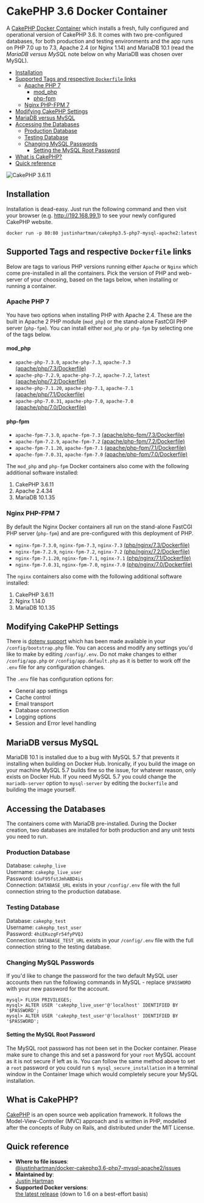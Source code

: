 # CakePHP 3.6 Docker Container

A [CakePHP Docker Container][docker] which installs a fresh, fully configured
and operational version of CakePHP 3.6. It comes with two pre-configured
databases, for both production and testing environments and the app runs on PHP
7.0 up to 7.3, Apache 2.4 (or Nginx 1.14) and MariaDB 10.1 (read the _MariaDB
versus MySQL_ note below on why MariaDB was chosen over MySQL).

<!-- TOC START min:2 max:6 link:true update:true -->
- [Installation](#installation)
- [Supported Tags and respective `Dockerfile` links](#supported-tags-and-respective-dockerfile-links)
    - [Apache PHP 7](#apache-php-7)
        - [mod_php](#mod_php)
        - [php-fpm](#php-fpm)
    - [Nginx PHP-FPM 7](#nginx-php-fpm-7)
- [Modifying CakePHP Settings](#modifying-cakephp-settings)
- [MariaDB versus MySQL](#mariadb-versus-mysql)
- [Accessing the Databases](#accessing-the-databases)
    - [Production Database](#production-database)
    - [Testing Database](#testing-database)
    - [Changing MySQL Passwords](#changing-mysql-passwords)
        - [Setting the MySQL Root Password](#setting-the-mysql-root-password)
- [What is CakePHP?](#what-is-cakephp)
- [Quick reference](#quick-reference)

<!-- TOC END -->
![CakePHP 3.6.11][screenshot]

## Installation

Installation is dead-easy. Just run the following command and then visit
your browser (e.g. http://192.168.99.1) to see your newly configured CakePHP
website.

```docker
docker run -p 80:80 justinhartman/cakephp3.5-php7-mysql-apache2:latest
```

## Supported Tags and respective `Dockerfile` links

Below are tags to various PHP versions running either `Apache` or `Nginx` which
come pre-installed in all the containers. Pick the version of PHP and web-server
of your choosing, based on the tags below, when installing or running a
container.

### Apache PHP 7

You have two options when installing PHP with Apache 2.4. These are the built in
Apache 2 PHP module (`mod_php`) or the stand-alone FastCGI PHP server
(`php-fpm`). You can install either `mod_php` or `php-fpm` by selecting one of
the tags below.

#### mod_php

- `apache-php-7.3.0`, `apache-php-7.3`, `apache-7.3` [(apache/php/7.3/Dockerfile)][apache-7.3]
- `apache-php-7.2.9`, `apache-php-7.2`, `apache-7.2`, `latest` [(apache/php/7.2/Dockerfile)][apache-7.2]
- `apache-php-7.1.20`, `apache-php-7.1`, `apache-7.1` [(apache/php/7.1/Dockerfile)][apache-7.1]
- `apache-php-7.0.31`, `apache-php-7.0`, `apache-7.0` [(apache/php/7.0/Dockerfile)][apache-7.0]

#### php-fpm

- `apache-fpm-7.3.0`, `apache-fpm-7.3` [(apache/php-fpm/7.3/Dockerfile)][apache-fpm-7.3]
- `apache-fpm-7.2.9`, `apache-fpm-7.2` [(apache/php-fpm/7.2/Dockerfile)][apache-fpm-7.2]
- `apache-fpm-7.1.20`, `apache-fpm-7.1` [(apache/php-fpm/7.1/Dockerfile)][apache-fpm-7.1]
- `apache-fpm-7.0.31`, `apache-fpm-7.0` [(apache/php-fpm/7.0/Dockerfile)][apache-fpm-7.0]

The `mod_php` and `php-fpm` Docker containers also come with the following
additional software installed:

1. CakePHP 3.6.11
1. Apache 2.4.34
1. MariaDB 10.1.35

### Nginx PHP-FPM 7

By default the Nginx Docker containers all run on the stand-alone FastCGI PHP
server (`php-fpm`) and are pre-configured with this deployment of PHP.

- `nginx-fpm-7.3.0`, `nginx-fpm-7.3`, `nginx-7.3` [(php/nginx/7.3/Dockerfile)][nginx-7.3]
- `nginx-fpm-7.2.9`, `nginx-fpm-7.2`, `nginx-7.2` [(php/nginx/7.2/Dockerfile)][nginx-7.2]
- `nginx-fpm-7.1.20`, `nginx-fpm-7.1`, `nginx-7.1` [(php/nginx/7.1/Dockerfile)][nginx-7.1]
- `nginx-fpm-7.0.31`, `nginx-fpm-7.0`, `nginx-7.0` [(php/nginx/7.0/Dockerfile)][nginx-7.0]

The `nginx` containers also come with the following additional software
installed:

1. CakePHP 3.6.11
1. Nginx 1.14.0
1. MariaDB 10.1.35

## Modifying CakePHP Settings

There is [dotenv support][dotenv] which has been made available in your
`/config/bootstrap.php` file. You can access and modify any settings you'd like
to make by editing `/config/.env`. Do not make changes to either
`/config/app.php` or `/config/app.default.php` as it is better to work off the
`.env` file for any configuration changes.

The `.env` file has configuration options for:

- General app settings
- Cache control
- Email transport
- Database connection
- Logging options
- Session and Error level handling

## MariaDB versus MySQL

MariaDB 10.1 is installed due to a bug with MySQL 5.7 that prevents it
installing when building on Docker Hub. Ironically, if you build the image on
your machine MySQL 5.7 builds fine so the issue, for whatever reason, only
exists on Docker Hub. If you need MySQL 5.7 you could change the
`mariadb-server` option to `mysql-server` by editing the `Dockerfile` and
building the image yourself.

## Accessing the Databases

The containers come with MariaDB pre-installed. During the Docker creation, two
databases are installed for both production and any unit tests you need to run.

### Production Database

Database: `cakephp_live`  
Username: `cakephp_live_user`  
Password: `b5uF95fstJmhABD4is`  
Connection: `DATABASE_URL` exists in your `/config/.env` file with the full
connection string to the production database.

### Testing Database

Database: `cakephp_test`  
Username: `cakephp_test_user`  
Password: `4hiEKuzgFr54fyPVQJ`  
Connection: `DATABASE_TEST_URL` exists in your `/config/.env` file with the full
connection string to the testing database.

### Changing MySQL Passwords

If you'd like to change the password for the two default MySQL user accounts
then run the following commands in MySQL - replace `$PASSWORD` with your new
password for the account.

```mysql
mysql> FLUSH PRIVILEGES;
mysql> ALTER USER 'cakephp_live_user'@'localhost' IDENTIFIED BY '$PASSWORD';
mysql> ALTER USER 'cakephp_test_user'@'localhost' IDENTIFIED BY '$PASSWORD';
```

#### Setting the MySQL Root Password

The MySQL root password has not been set in the Docker container.
Please make sure to change this and set a password for your `root` MySQL
account as it is not secure if left as is. You can follow the same method above
to set a `root` password or you could run `$ mysql_secure_installation` in a
terminal window in the Container Image which would completely secure your
MySQL installation.

## What is CakePHP?

[CakePHP][cakephp] is an open source web application framework. It follows the
Model-View-Controller (MVC) approach and is written in PHP, modelled after the
concepts of Ruby on Rails, and distributed under the MIT License.

## Quick reference

- **Where to file issues**:  
  [@justinhartman/docker-cakephp3.6-php7-mysql-apache2/issues][issues]
- **Maintained by**:  
  [Justin Hartman][justinhartman]
- **Supported Docker versions**:  
  [the latest release][releases] (down to 1.6 on a best-effort basis)

[screenshot]: https://raw.githubusercontent.com/justinhartman/docker-cakephp3.6-php7-mysql-apache2/master/cakephp_3.6.11.png
[cakephp]: http://cakephp.org
[docker]: https://hub.docker.com/r/justinhartman/cakephp3.5-php7-mysql-apache2/
[dotenv]: https://github.com/josegonzalez/php-dotenv
[justinhartman]: https://github.com/justinhartman
[issues]: https://github.com/justinhartman/docker-cakephp3.6-php7-mysql-apache2/issues
[releases]: https://github.com/docker/docker-ce/releases/latest
[apache-7.3]: https://github.com/justinhartman/docker-cakephp3.6-php7-mysql-apache2/blob/739aa5c2c4568c93e4fcfb3c66e3671ecb19b87e/apache/php/7.3/Dockerfile
[apache-7.2]: https://github.com/justinhartman/docker-cakephp3.6-php7-mysql-apache2/blob/739aa5c2c4568c93e4fcfb3c66e3671ecb19b87e/apache/php/7.2/Dockerfile
[apache-7.1]: https://github.com/justinhartman/docker-cakephp3.6-php7-mysql-apache2/blob/739aa5c2c4568c93e4fcfb3c66e3671ecb19b87e/apache/php/7.1/Dockerfile
[apache-7.0]: https://github.com/justinhartman/docker-cakephp3.6-php7-mysql-apache2/blob/739aa5c2c4568c93e4fcfb3c66e3671ecb19b87e/apache/php/7.0/Dockerfile
[apache-fpm-7.3]: https://github.com/justinhartman/docker-cakephp3.6-php7-mysql-apache2/blob/8d1f255c20cfbc8777374e4dc3e61ba67a832b5e/apache/php-fpm/7.3/Dockerfile
[apache-fpm-7.2]: https://github.com/justinhartman/docker-cakephp3.6-php7-mysql-apache2/blob/739aa5c2c4568c93e4fcfb3c66e3671ecb19b87e/apache/php-fpm/7.2/Dockerfile
[apache-fpm-7.1]: https://github.com/justinhartman/docker-cakephp3.6-php7-mysql-apache2/blob/8d1f255c20cfbc8777374e4dc3e61ba67a832b5e/apache/php-fpm/7.1/Dockerfile
[apache-fpm-7.0]: https://github.com/justinhartman/docker-cakephp3.6-php7-mysql-apache2/blob/8d1f255c20cfbc8777374e4dc3e61ba67a832b5e/apache/php-fpm/7.0/Dockerfile
[nginx-7.3]: https://github.com/justinhartman/docker-cakephp3.6-php7-mysql-apache2/blob/739aa5c2c4568c93e4fcfb3c66e3671ecb19b87e/nginx/php-fpm/7.3/Dockerfile
[nginx-7.2]: https://github.com/justinhartman/docker-cakephp3.6-php7-mysql-apache2/blob/739aa5c2c4568c93e4fcfb3c66e3671ecb19b87e/nginx/php-fpm/7.2/Dockerfile
[nginx-7.1]: https://github.com/justinhartman/docker-cakephp3.6-php7-mysql-apache2/blob/739aa5c2c4568c93e4fcfb3c66e3671ecb19b87e/nginx/php-fpm/7.1/Dockerfile
[nginx-7.0]: https://github.com/justinhartman/docker-cakephp3.6-php7-mysql-apache2/blob/739aa5c2c4568c93e4fcfb3c66e3671ecb19b87e/nginx/php-fpm/7.0/Dockerfile
